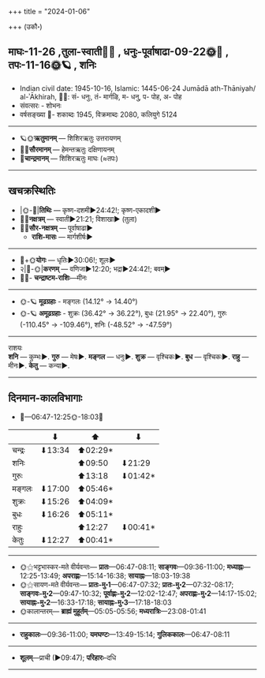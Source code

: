 +++
title = "2024-01-06"

+++
(उकौ॰)
## माघः-11-26  ,तुला-स्वाती🌛🌌  ,  धनुः-पूर्वाषाढा-09-22🌞🌌  ,  तपः-11-16🌞🪐  , शनिः
- Indian civil date: 1945-10-16, Islamic: 1445-06-24 Jumādā ath-Thāniyah/ al-ʾĀkhirah, 🌌🌞: सं- धनुः, तं- मार्गऴि, म- धनु, प- पोह, अ- पोह
- संवत्सरः - शोभनः
- वर्षसङ्ख्या 🌛- शकाब्दः 1945, विक्रमाब्दः 2080, कलियुगे 5124
___________________
- 🪐🌞**ऋतुमानम्** — शिशिरऋतुः उत्तरायणम्
- 🌌🌞**सौरमानम्** — हेमन्तऋतुः दक्षिणायनम्
- 🌛**चान्द्रमानम्** — शिशिरऋतुः माघः (≈तपः)
___________________


## खचक्रस्थितिः
- |🌞-🌛|**तिथिः** — कृष्ण-दशमी►24:42!; कृष्ण-एकादशी►  
- 🌌🌛**नक्षत्रम्** — स्वाती►21:21; विशाखा► (तुला)  
- 🌌🌞**सौर-नक्षत्रम्** — पूर्वाषाढा►  
  - **राशि-मासः** — मार्गशीर्षः► 
___________________
- 🌛+🌞**योगः** — धृतिः►30:06!; शूलः►  
- २|🌛-🌞|**करणम्** — वणिजा►12:20; भद्रा►24:42!; बवम्►  
- 🌌🌛- **चन्द्राष्टम-राशिः**—मीनः  
___________________
- 🌞-🪐 **मूढग्रहाः** - मङ्गलः (14.12° → 14.40°)
- 🌞-🪐 **अमूढग्रहाः** - शुक्रः (36.42° → 36.22°), बुधः (21.95° → 22.40°), गुरुः (-110.45° → -109.46°), शनिः (-48.52° → -47.59°)
___________________
राशयः  
**शनि** — कुम्भः►. **गुरु** — मेषः►. **मङ्गल** — धनुः►. **शुक्र** — वृश्चिकः►. **बुध** — वृश्चिकः►. **राहु** — मीनः►. **केतु** — कन्या►. 
___________________


## दिनमान-कालविभागाः
- 🌅—06:47-12:25🌞-18:03🌇  

|      |⬇     |⬆     |⬇     |
|------|-----|-----|------|
|चन्द्रः|⬇13:34 |⬆02:29*|     |
|शनिः   |     |⬆09:50 |⬇21:29 |
|गुरुः  |     |⬆13:18 |⬇01:42*|
|मङ्गलः |⬇17:00 |⬆05:46*|     |
|शुक्रः |⬇15:26 |⬆04:09*|     |
|बुधः   |⬇16:26 |⬆05:11*|     |
|राहुः  |     |⬆12:27 |⬇00:41*|
|केतुः  |⬇12:27 |⬆00:41*|     |
___________________
- 🌞⚝भट्टभास्कर-मते वीर्यवन्तः— **प्रातः**—06:47-08:11; **साङ्गवः**—09:36-11:00; **मध्याह्नः**—12:25-13:49; **अपराह्णः**—15:14-16:38; **सायाह्नः**—18:03-19:38  
- 🌞⚝सायण-मते वीर्यवन्तः— **प्रातः-मु॰1**—06:47-07:32; **प्रातः-मु॰2**—07:32-08:17; **साङ्गवः-मु॰2**—09:47-10:32; **पूर्वाह्णः-मु॰2**—12:02-12:47; **अपराह्णः-मु॰2**—14:17-15:02; **सायाह्नः-मु॰2**—16:33-17:18; **सायाह्नः-मु॰3**—17:18-18:03  
- 🌞कालान्तरम्— **ब्राह्मं मुहूर्तम्**—05:05-05:56; **मध्यरात्रिः**—23:08-01:41  
___________________
- **राहुकालः**—09:36-11:00; **यमघण्टः**—13:49-15:14; **गुलिककालः**—06:47-08:11  
___________________
- **शूलम्**—प्राची (►09:47); **परिहारः**–दधि  
___________________
